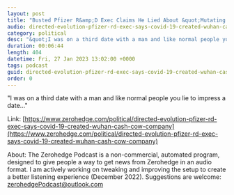 ```yaml
---
layout: post
title: "Busted Pfizer R&amp;D Exec Claims He Lied About &quot;Mutating COVID&quot; To &quot;Impress A Date Like Normal People&quot;"
audio: directed-evolution-pfizer-rd-exec-says-covid-19-created-wuhan-cash-cow-company-2
category: political
desc: "&quot;I was on a third date with a man and like normal people you lie to impress a date...&quot;"
duration: 00:06:44
length: 404
datetime: Fri, 27 Jan 2023 13:02:00 +0000
tags: podcast
guid: directed-evolution-pfizer-rd-exec-says-covid-19-created-wuhan-cash-cow-company-0
order: 0
---
```

&quot;I was on a third date with a man and like normal people you lie to impress a date...&quot;

Link: [https://www.zerohedge.com/political/directed-evolution-pfizer-rd-exec-says-covid-19-created-wuhan-cash-cow-company](https://www.zerohedge.com/political/directed-evolution-pfizer-rd-exec-says-covid-19-created-wuhan-cash-cow-company)

About: The Zerohedge Podcast is a non-commercial, automated program, designed to give people a way to get news from Zerohedge in an audio format.  I am actively working on tweaking and improving the setup to create a better listening experience (December 2022).  Suggestions are welcome: [zerohedgePodcast@outlook.com](mailto:zerohedgePodcast@outlook.com)